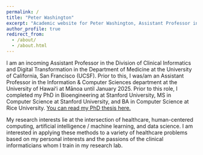 ```yaml
---
permalink: /
title: "Peter Washington"
excerpt: "Academic website for Peter Washington, Assistant Professor in Computer Science at the University of Hawaii at Manoa"
author_profile: true
redirect_from: 
  - /about/
  - /about.html
---
```



I am an incoming Assistant Professor in the Division of Clinical Informatics and Digital Transformation in the Department of Medicine at the University of California, San Francisco (UCSF). Prior to this, I was/am an Assistant Professor in the Information & Computer Sciences department at the University of Hawaiʻi at Mānoa until January 2025. Prior to this role, I completed my PhD in Bioengineering at Stanford University, MS in Computer Science at Stanford University, and BA in Computer Science at Rice University. <a href="https://stacks.stanford.edu/file/druid:rn871vb3166/Stanford_University_Bioengineering_PhD_Thesis__Peter_Washington%20-%20FinalFinal-augmented.pdf" target="_blank">You can read my PhD thesis here.</a>

My research interests lie at the intersection of healthcare, human-centered computing, artificial intelligence / machine learning, and data science. I am interested in applying these methods to a variety of healthcare problems based on my personal interests and the passions of the clinical informaticians whom I train in my research lab.
